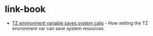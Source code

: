 # link-book
- [TZ environment variable saves system calls](https://blog.packagecloud.io/set-environment-variable-save-thousands-of-system-calls/) - How setting the TZ envronment var can save system resources